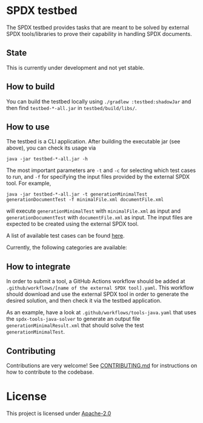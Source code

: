 <!--
SPDX-FileCopyrightText: TNG Technology Consulting GmbH

SPDX-License-Identifier: Apache-2.0
-->

# SPDX testbed

The SPDX testbed provides tasks that are meant to be solved by external SPDX tools/libraries to
prove their capability
in handling SPDX documents.

## State

This is currently under development and not yet stable.

## How to build

You can build the testbed locally using `./gradlew :testbed:shadowJar` and then
find `testbed-*-all.jar`
in `testbed/build/libs/`.

## How to use

The testbed is a CLI application. After building the executable jar (see above), you can check its
usage via

```
java -jar testbed-*-all.jar -h
```

The most important parameters are `-t` and `-c` for selecting which test cases to run, and `-f` for
specifying the input
files provided by the external SPDX tool. For example,

```
java -jar testbed-*-all.jar -t generationMinimalTest generationDocumentTest -f minimalFile.xml documentFile.xml
```

will execute `generationMinimalTest` with `minimalFile.xml` as input and `generationDocumentTest`
with `documentFile.xml` as input. The input files are expected to be created using the external SPDX
tool.

A list of available test cases can be found [here](docs/TEST_CASES.md).

Currently, the following categories are available:

## How to integrate

In order to submit a tool, a GitHub Actions workflow should be added
at `.github/workflows/[name of the external SPDX tool].yaml`.
This workflow should download and use the external SPDX tool in order to generate the desired
solution, and then check it via the
testbed application.

As an example, have a look at `.github/workflows/tools-java.yaml` that uses
the `spdx-tools-java-solver` to generate an
output file `generationMinimalResult.xml` that should solve the test `generationMinimalTest`.

## Contributing

Contributions are very welcome! See [CONTRIBUTING.md](CONTRIBUTING.md) for instructions on how to
contribute to the
codebase.

# License

This project is licensed under [Apache-2.0](LICENSE)
